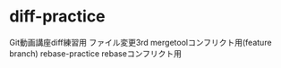 # diff-practice
Git動画講座diff練習用
ファイル変更3rd
mergetoolコンフリクト用(feature branch)
rebase-practice
rebaseコンフリクト用

